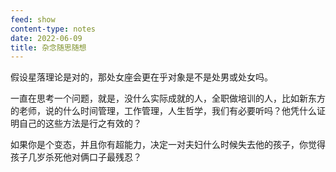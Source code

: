 ```yaml
---
feed: show
content-type: notes
date: 2022-06-09
title: 杂念随思随想
---
```

假设星落理论是对的，那处女座会更在乎对象是不是处男或处女吗。

一直在思考一个问题，就是，没什么实际成就的人，全职做培训的人，比如新东方的老师，说的什么时间管理，工作管理，人生哲学，我们有必要听吗？他凭什么证明自己的这些方法是行之有效的？

如果你是个变态，并且你有超能力，决定一对夫妇什么时候失去他的孩子，你觉得孩子几岁杀死他对俩口子最残忍？
